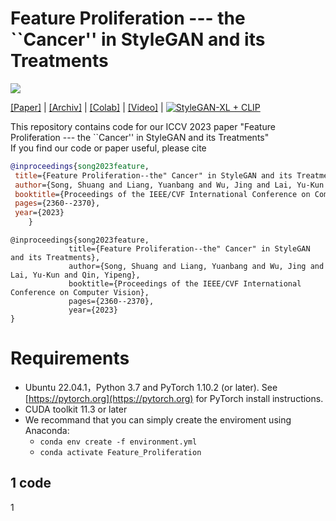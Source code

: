 # Feature Proliferation --- the ``Cancer'' in StyleGAN and its Treatments

![](https://github.com/songc42/Feature-proliferation/blob/main/Impact_feature_proliferation.png)

[[Paper]](https://openaccess.thecvf.com/content/ICCV2023/html/Song_Feature_Proliferation_--_the_Cancer_in_StyleGAN_and_its_Treatments_ICCV_2023_paper.html) | 
[[Archiv]](https://openaccess.thecvf.com/content/ICCV2023/html/Song_Feature_Proliferation_--_the_Cancer_in_StyleGAN_and_its_Treatments_ICCV_2023_paper.html) | 
[[Colab]](https://openaccess.thecvf.com/content/ICCV2023/html/Song_Feature_Proliferation_--_the_Cancer_in_StyleGAN_and_its_Treatments_ICCV_2023_paper.html) | 
[[Video]](https://openaccess.thecvf.com/content/ICCV2023/html/Song_Feature_Proliferation_--_the_Cancer_in_StyleGAN_and_its_Treatments_ICCV_2023_paper.html) |
[![StyleGAN-XL + CLIP](https://colab.research.google.com/assets/colab-badge.svg)](https://colab.research.google.com/github/CasualGANPapers/unconditional-StyleGANXL-CLIP/blob/main/StyleganXL%2BCLIP.ipynb)

This repository contains code for our ICCV 2023 paper "Feature Proliferation --- the ``Cancer'' in StyleGAN and its Treatments" <br>
If you find our code or paper useful, please cite <br>
```bibtex
@inproceedings{song2023feature,  
 title={Feature Proliferation--the" Cancer" in StyleGAN and its Treatments},  
 author={Song, Shuang and Liang, Yuanbang and Wu, Jing and Lai, Yu-Kun and Qin, Yipeng},  
 booktitle={Proceedings of the IEEE/CVF International Conference on Computer Vision},  
 pages={2360--2370},  
 year={2023}     
    }
```
    @inproceedings{song2023feature,  
                 title={Feature Proliferation--the" Cancer" in StyleGAN and its Treatments},  
                 author={Song, Shuang and Liang, Yuanbang and Wu, Jing and Lai, Yu-Kun and Qin, Yipeng},  
                 booktitle={Proceedings of the IEEE/CVF International Conference on Computer Vision},  
                 pages={2360--2370},  
                 year={2023}     
    }
                





Requirements
==

*  Ubuntu 22.04.1，Python 3.7 and PyTorch 1.10.2 (or later). See [https://pytorch.org](https://pytorch.org) for PyTorch install instructions.
*  CUDA toolkit 11.3 or later
*  We recommand that you can simply create the enviroment using Anaconda:
   * `conda env create -f environment.yml`
   * `conda activate Feature_Proliferation`


1
code
----
1

